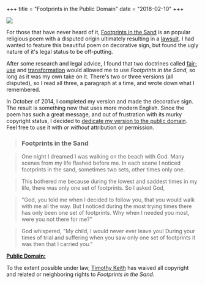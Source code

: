 +++
title = "Footprints in the Public Domain"
date = "2018-02-10"
+++

<img src="/img/footprints-post/footprints-sign.jpg">

For those that have never heard of it, [Footprints in the Sand](https://en.wikipedia.org/wiki/Footprints_%28poem%29) is an popular religious poem with a disputed origin ultimately resulting in a [lawsuit](http://www.washingtonpost.com/wp-dyn/content/article/2008/05/31/AR2008053101998.html). I had wanted to feature this beautiful poem on decorative sign, but found the ugly nature of it's legal status to be off-putting.

After some research and legal advice, I found that two doctrines called [fair-use](https://en.wikipedia.org/wiki/Fair_use) and [transformation](https://en.wikipedia.org/wiki/Transformation_%28law%29) would allowed me to use *Footprints in the Sand*, so long as it was my own take on it. There's two or three versions (all disputed), so I read all three, a paragraph at a time, and wrote down what I remembered.

In October of 2014, I completed my version and made the decorative sign. The result is something new that uses more modern English. Since the poem has such a great message, and out of frustration with its murky copyright status, I decided to [dedicate my version to the public domain](https://creativecommons.org/publicdomain/zero/1.0/). Feel free to use it with *or without* attribution or permission.


> ### Footprints in the Sand

> One night I dreamed I was walking on the beach with God. Many scenes from my life flashed before me. In each scene I noticed footprints in the sand, sometimes two sets, other times only one.

> This bothered me because during the lowest and saddest times in my life, there was only one set of footprints. So I asked God,

> "God, you told me when I decided to follow you, that you would walk with me all the way. But I noticed during the most trying times there has only been one set of footprints. Why when I needed you most, were you not there for me?"

> God whispered, "My child, I would never ever leave you! During your times of trial and suffering when you saw only one set of footprints it was then that I carried you."

<p xmlns:dct="http://purl.org/dc/terms/">
  <a rel="license" href="http://creativecommons.org/publicdomain/zero/1.0/">
    <strong>Public Domain:</strong>
  </a>

  To the extent possible under law,
  <a rel="dct:publisher" href="http://keithieopia.com"><span property="dct:title">Timothy Keith</span></a>
  has waived all copyright and related or neighboring rights to
  <em><span property="dct:title">Footprints in the Sand</span></em>.
</p>